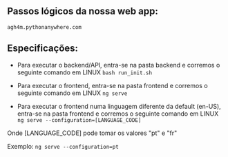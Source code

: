 ## Passos lógicos da nossa web app:

    agh4m.pythonanywhere.com
    
    
    
## Especificações:

- Para executar o backend/API, entra-se na pasta backend e corremos o seguinte comando em LINUX
`bash run_init.sh`

- Para executar o frontend, entra-se na pasta frontend e corremos o seguinte comando em LINUX
`ng serve`

- Para executar o frontend numa linguagem diferente da default (en-US), entra-se na pasta frontend e corremos o seguinte comando em LINUX
`ng serve --configuration=[LANGUAGE_CODE]`

Onde [LANGUAGE_CODE] pode tomar os valores "pt" e "fr"

Exemplo:
`ng serve --configuration=pt`
